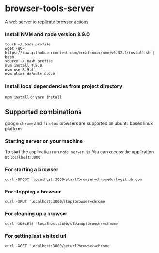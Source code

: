 # browser-tools-server
A web server to replicate browser actions

### Install NVM and node version 8.9.0
```
touch ~/.bash_profile
wget -qO- https://raw.githubusercontent.com/creationix/nvm/v0.32.1/install.sh | bash
source ~/.bash_profile
nvm install 8.9.0
nvm use 8.9.0
nvm alias default 8.9.0
```

### Install local dependencies from project directory
```npm install``` or ```yarn install```

## Supported combinations
google ```chrome``` and ```firefox``` browsers are supported on ubuntu based linux platform

### Starting server on your machine
To start the application run ```node server.js```
You can access the application at `localhost:3000`

### For starting a browser
```
curl -XPOST 'localhost:3000/start?browser=chrome&url=github.com'
```

### For stopping a browser
```
curl -XPUT 'localhost:3000/stop?browser=chrome
```

### For cleaning up a browser
```
curl -XDELETE 'localhost:3000/cleanup?browser=chrome
```

### For getting last visited url
```
curl -XGET 'localhost:3000/geturl?browser=chrome
```
